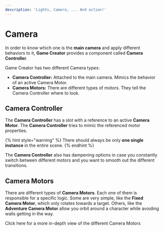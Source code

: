 ```yaml
---
description: 'Lights, Camera, ... And action!'
---
```


# Camera

In order to know which one is the **main camera** and apply different behaviors to it, **Game Creator** provides a component called **Camera Controller**.

Game Creator has two different Camera types:

* **Camera Controller:** Attached to the main camera. Mimics the behavior of an active Camera Motor.
* **Camera Motors:** There are different types of motors. They tell the Camera Controller where to look.

## Camera Controller

The **Camera Controller** has a slot with a reference to an active **Camera Motor**. The **Camera Controller** tries to mimic the referenced motor properties.

{% hint style="warning" %}
There should always be only **one single instance** in the entire scene.
{% endhint %}

The **Camera Controller** also has dampening options in case you constantly switch between different motors and you want to smooth out the different transitions.

## Camera Motors

There are different types of **Camera Motors**. Each one of them is responsible for a specific logic. Some are very simple, like the **Fixed Camera Motor**, which only rotates towards a target. Others, like the **Adventure Camera Motor** allow you orbit around a character while avoiding walls getting in the way.

Click here for a more in-depth view of the different Camera Motors


